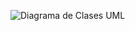 ![Diagrama de Clases UML](https://raw.githubusercontent.com/justineban/Virtual-Drum/master/Virtual-Drum/Imagen1.png)
